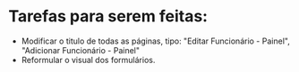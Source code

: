 # Tarefas para serem feitas:
- Modificar o titulo de todas as páginas, tipo: "Editar Funcionário - Painel", "Adicionar Funcionário - Painel"
- Reformular o visual dos formulários.